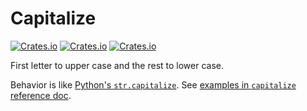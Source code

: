 # Capitalize

[![Crates.io](https://img.shields.io/crates/v/capitalize)](https://crates.io/crates/capitalize)
[![Crates.io](https://img.shields.io/crates/l/capitalize)](https://unlicense.org/)
[![Crates.io](https://img.shields.io/crates/d/capitalize)](https://crates.io/crates/capitalize)

First letter to upper case and the rest to lower case.

Behavior is like [Python's `str.capitalize`]. See [examples in `capitalize` reference doc][Capitalize::capitalize].

[Capitalize::capitalize]: https://docs.rs/capitalize/latest/capitalize/trait.Capitalize.html#tymethod.capitalize
[Python's `str.capitalize`]: https://docs.python.org/3/library/stdtypes.html#str.capitalize
